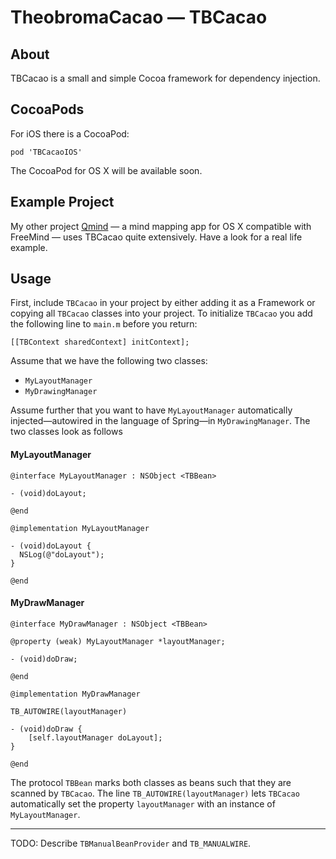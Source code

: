 # TheobromaCacao — TBCacao

## About

TBCacao is a small and simple Cocoa framework for dependency injection.

## CocoaPods
For iOS there is a CocoaPod:
```
pod 'TBCacaoIOS'
```
The CocoaPod for OS X will be available soon.

## Example Project
My other project [Qmind](https://github.com/qvacua/qmind) — a mind mapping app for OS X compatible with FreeMind — uses TBCacao quite extensively. Have a look for a real life example.

## Usage

First, include `TBCacao` in your project by either adding it as a Framework or copying all `TBCacao` classes into your project. To initialize `TBCacao` you add the following line to `main.m` before you return:
```objc
[[TBContext sharedContext] initContext];
```
Assume that we have the following two classes:
* `MyLayoutManager`
* `MyDrawingManager`

Assume further that you want to have `MyLayoutManager` automatically injected—autowired in the language of Spring—in `MyDrawingManager`. The two classes look as follows

#### MyLayoutManager
```objc
@interface MyLayoutManager : NSObject <TBBean>

- (void)doLayout;

@end

@implementation MyLayoutManager

- (void)doLayout {
  NSLog(@"doLayout");
}

@end
```

#### MyDrawManager
```objc
@interface MyDrawManager : NSObject <TBBean>

@property (weak) MyLayoutManager *layoutManager;

- (void)doDraw;

@end

@implementation MyDrawManager

TB_AUTOWIRE(layoutManager)

- (void)doDraw {
	[self.layoutManager doLayout];
}

@end
```

The protocol `TBBean` marks both classes as beans such that they are scanned by `TBCacao`. The line `TB_AUTOWIRE(layoutManager)` lets `TBCacao` automatically set the property `layoutManager` with an instance of `MyLayoutManager`.

- - -

TODO: Describe `TBManualBeanProvider` and `TB_MANUALWIRE`.
